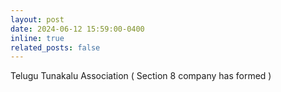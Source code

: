 ```yaml
---
layout: post
date: 2024-06-12 15:59:00-0400
inline: true
related_posts: false
---
```


Telugu Tunakalu Association ( Section 8 company has formed ) 

